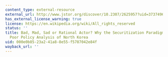 ```yaml
---
content_type: external-resource
external_url: http://www.jstor.org/discover/10.2307/2625957?uid=3737496&uid=2129&uid=2&uid=70&uid=4&sid=47698839292137
has_external_license_warning: true
license: https://en.wikipedia.org/wiki/All_rights_reserved
status: ''
title: Bad, Mad, Sad or Rational Actor? Why the Securitization Paradigm Makes for
  Poor Policy Analysis of North Korea
uid: 000e0b85-23a2-41a8-8e55-f5787042e84f
wayback_url: ''
---
```

